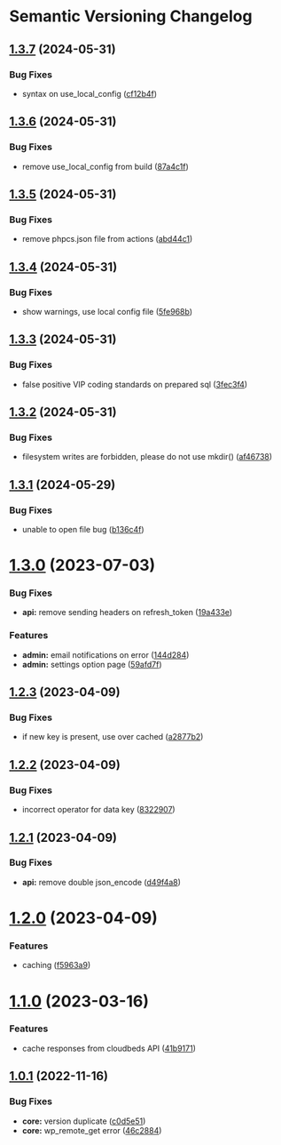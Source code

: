 # Semantic Versioning Changelog

## [1.3.7](https://github.com/MGPelloni/cloudbeds/compare/v1.3.6...v1.3.7) (2024-05-31)


### Bug Fixes

* syntax on use_local_config ([cf12b4f](https://github.com/MGPelloni/cloudbeds/commit/cf12b4f2d0b1e0f2ea943166099049d06e6f8903))

## [1.3.6](https://github.com/MGPelloni/cloudbeds/compare/v1.3.5...v1.3.6) (2024-05-31)


### Bug Fixes

* remove use_local_config from build ([87a4c1f](https://github.com/MGPelloni/cloudbeds/commit/87a4c1f7940d4e8d53c4b783821bd392f65f6c76))

## [1.3.5](https://github.com/MGPelloni/cloudbeds/compare/v1.3.4...v1.3.5) (2024-05-31)


### Bug Fixes

* remove phpcs.json file from actions ([abd44c1](https://github.com/MGPelloni/cloudbeds/commit/abd44c1a747bc5806f319c8a0df6252415860c4b))

## [1.3.4](https://github.com/MGPelloni/cloudbeds/compare/v1.3.3...v1.3.4) (2024-05-31)


### Bug Fixes

* show warnings, use local config file ([5fe968b](https://github.com/MGPelloni/cloudbeds/commit/5fe968b6288e1b4641400ddd05249ac9702bc9a8))

## [1.3.3](https://github.com/MGPelloni/cloudbeds/compare/v1.3.2...v1.3.3) (2024-05-31)


### Bug Fixes

* false positive VIP coding standards on prepared sql ([3fec3f4](https://github.com/MGPelloni/cloudbeds/commit/3fec3f47189c89b267a910cee51b0f42e9a33d0f))

## [1.3.2](https://github.com/MGPelloni/cloudbeds/compare/v1.3.1...v1.3.2) (2024-05-31)


### Bug Fixes

* filesystem writes are forbidden, please do not use mkdir() ([af46738](https://github.com/MGPelloni/cloudbeds/commit/af4673817b71c0aed77ad9fd735e40138e0d3102))

## [1.3.1](https://github.com/MGPelloni/cloudbeds/compare/v1.3.0...v1.3.1) (2024-05-29)


### Bug Fixes

* unable to open file bug ([b136c4f](https://github.com/MGPelloni/cloudbeds/commit/b136c4f2753157d253b959d9e6fa334da132032c))

# [1.3.0](https://github.com/MGPelloni/cloudbeds/compare/v1.2.3...v1.3.0) (2023-07-03)


### Bug Fixes

* **api:** remove sending headers on refresh_token ([19a433e](https://github.com/MGPelloni/cloudbeds/commit/19a433e7e83405866b710e8b28d29c9d72804a7f))


### Features

* **admin:** email notifications on error ([144d284](https://github.com/MGPelloni/cloudbeds/commit/144d284e081a0b11b93c7ccb46c345125304f49b))
* **admin:** settings option page ([59afd7f](https://github.com/MGPelloni/cloudbeds/commit/59afd7f5e3e17d8ff1a0a19beba1192f0e8c3a62))

## [1.2.3](https://github.com/MGPelloni/cloudbeds/compare/v1.2.2...v1.2.3) (2023-04-09)


### Bug Fixes

* if new key is present, use over cached ([a2877b2](https://github.com/MGPelloni/cloudbeds/commit/a2877b2964298dcc214af25c67fdc78e94d99402))

## [1.2.2](https://github.com/MGPelloni/cloudbeds/compare/v1.2.1...v1.2.2) (2023-04-09)


### Bug Fixes

* incorrect operator for data key ([8322907](https://github.com/MGPelloni/cloudbeds/commit/83229075d8f0eaee0c30968b1d302a58dde911f2))

## [1.2.1](https://github.com/MGPelloni/cloudbeds/compare/v1.2.0...v1.2.1) (2023-04-09)


### Bug Fixes

* **api:** remove double json_encode ([d49f4a8](https://github.com/MGPelloni/cloudbeds/commit/d49f4a84fbb78d606759a8f21e632c7bbb960b37))

# [1.2.0](https://github.com/MGPelloni/cloudbeds/compare/v1.1.0...v1.2.0) (2023-04-09)


### Features

* caching ([f5963a9](https://github.com/MGPelloni/cloudbeds/commit/f5963a92bb135eb7f95db85ae1a0282b4c41cec4))

# [1.1.0](https://github.com/MGPelloni/cloudbeds/compare/v1.0.1...v1.1.0) (2023-03-16)


### Features

* cache responses from cloudbeds API ([41b9171](https://github.com/MGPelloni/cloudbeds/commit/41b9171420d32f03470361af905d54d7974b12d9))

## [1.0.1](https://github.com/MGPelloni/cloudbeds/compare/v1.0.0...v1.0.1) (2022-11-16)


### Bug Fixes

* **core:** version duplicate ([c0d5e51](https://github.com/MGPelloni/cloudbeds/commit/c0d5e5181ea226863627238fc216bacc0965c855))
* **core:** wp_remote_get error ([46c2884](https://github.com/MGPelloni/cloudbeds/commit/46c2884c5a42e70c64203c00e398db5517a8c157))
